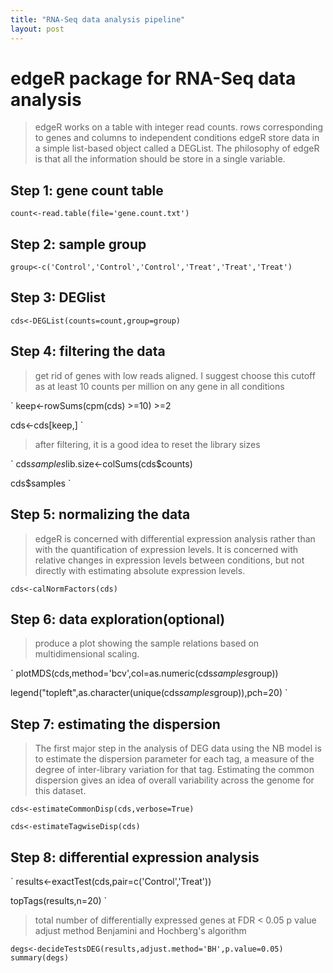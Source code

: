 ```yaml
---
title: "RNA-Seq data analysis pipeline"
layout: post
---
```


# edgeR package for RNA-Seq data analysis


> edgeR works on a table with integer read counts.
rows corresponding to genes and columns to independent conditions
edgeR store data in a simple list-based object called a DEGList.
The philosophy of edgeR is that all the information should be store in a single variable.


## Step 1: gene count table

`
count<-read.table(file='gene.count.txt')
`

## Step 2: sample group

`
group<-c('Control','Control','Control','Treat','Treat','Treat')
`

## Step 3: DEGlist  

`
cds<-DEGList(counts=count,group=group)
`

## Step 4: filtering the data

> get rid of genes with low reads aligned. 
I suggest choose this cutoff as at least 10 counts per million on any gene in all conditions

`
keep<-rowSums(cpm(cds) >=10) >=2

cds<-cds[keep,]
`

> after filtering, it is a good idea to reset the library sizes

`
cds$samples$lib.size<-colSums(cds$counts)

cds$samples
`
## Step 5: normalizing the data

> edgeR is concerned with differential expression analysis rather than with the quantification of expression levels. It is concerned with relative changes in expression levels between conditions, but not directly with estimating absolute expression levels.


`
cds<-calNormFactors(cds)
`

## Step 6: data exploration(optional)

> produce a plot showing the sample relations based on multidimensional scaling.

`
plotMDS(cds,method='bcv',col=as.numeric(cds$samples$group))

legend("topleft",as.character(unique(cds$samples$group)),pch=20)
`

## Step 7: estimating the dispersion

> The first major step in the analysis of DEG data using the NB model is to estimate the dispersion parameter for each tag, a measure of the degree of inter-library variation for that tag. Estimating the common dispersion gives an idea of overall variability across the genome for this dataset.

`
cds<-estimateCommonDisp(cds,verbose=True)
`

`
cds<-estimateTagwiseDisp(cds)
`

## Step 8: differential expression analysis

`
results<-exactTest(cds,pair=c('Control','Treat'))

topTags(results,n=20)
`

> total number of differentially expressed genes at FDR < 0.05 
p value adjust method Benjamini and Hochberg's algorithm

`
degs<-decideTestsDEG(results,adjust.method='BH',p.value=0.05)
summary(degs)
`






